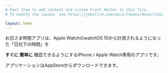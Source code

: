 ```yaml
---
# Feel free to add content and custom Front Matter to this file.
# To modify the layout, see https://jekyllrb.com/docs/themes/#overriding-theme-defaults

layout: home
---
```


お日さま時間アプリは、Apple WatchのwatchOS 10から計測されるようになった「日光下の時間」を

**すぐに** **簡単に** 確認できるようにするiPhone / Apple Watch専用のアプリです。

アプリケーションはAppStoreからダウンロードできます。
